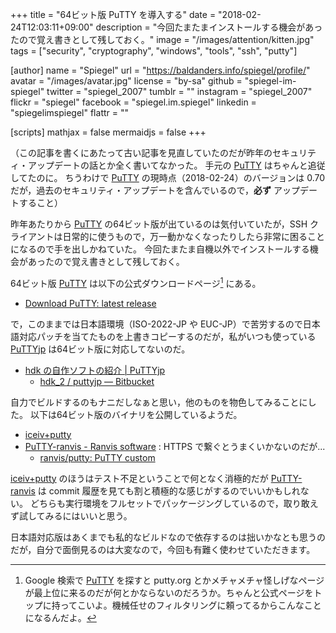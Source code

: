 +++
title = "64ビット版 PuTTY を導入する"
date = "2018-02-24T12:03:11+09:00"
description = "今回たまたまインストールする機会があったので覚え書きとして残しておく。"
image = "/images/attention/kitten.jpg"
tags = ["security", "cryptography", "windows", "tools", "ssh", "putty"]

[author]
  name      = "Spiegel"
  url       = "https://baldanders.info/spiegel/profile/"
  avatar    = "/images/avatar.jpg"
  license   = "by-sa"
  github    = "spiegel-im-spiegel"
  twitter   = "spiegel_2007"
  tumblr    = ""
  instagram = "spiegel_2007"
  flickr    = "spiegel"
  facebook  = "spiegel.im.spiegel"
  linkedin  = "spiegelimspiegel"
  flattr    = ""

[scripts]
  mathjax = false
  mermaidjs = false
+++

（この記事を書くにあたって古い記事を見直していたのだが昨年のセキュリティ・アップデートの話とか全く書いてなかった。
手元の [PuTTY] はちゃんと追従してたのに。
ちうわけで [PuTTY] の現時点（2018-02-24）のバージョンは 0.70 だが，過去のセキュリティ・アップデートを含んでいるので，**必ず** アップデートすること）

昨年あたりから [PuTTY] の64ビット版が出ているのは気付いていたが，SSH クライアントは日常的に使うもので，万一動かなくなったりしたら非常に困ることになるので手を出しかねていた。
今回たまたま自機以外でインストールする機会があったので覚え書きとして残しておく。

64ビット版 [PuTTY] は以下の公式ダウンロードページ[^pt1] にある。

[^pt1]: Google 検索で [PuTTY] を探すと putty.org とかメチャメチャ怪しげなページが最上位に来るのだが何とかならないのだろうか。ちゃんと公式ページをトップに持ってこいよ。機械任せのフィルタリングに頼ってるからこんなことになるんだよ。

- [Download PuTTY: latest release](https://www.chiark.greenend.org.uk/~sgtatham/putty/latest.html)

で，このままでは日本語環境（ISO-2022-JP や EUC-JP）で苦労するので日本語対応パッチを当てたものを上書きコピーするのだが，私がいつも使っている [PuTTYjp] は64ビット版に対応してないのだ。

- [hdk の自作ソフトの紹介 | PuTTYjp](http://hp.vector.co.jp/authors/VA024651/PuTTYkj.html)
    - [hdk_2 / puttyjp — Bitbucket](https://bitbucket.org/hdk_2/puttyjp)

自力でビルドするのもナニだしなぁと思い，他のものを物色してみることにした。
以下は64ビット版のバイナリを公開しているようだ。

- [iceiv+putty](http://ice.hotmint.com/putty/)
- [PuTTY-ranvis - Ranvis software](http://www.ranvis.com/putty) : HTTPS で繋ぐとうまくいかないのだが...
    - [ranvis/putty: PuTTY custom](https://github.com/ranvis/putty)

[iceiv+putty] のほうはテスト不足ということで何となく消極的だが [PuTTY-ranvis] は commit 履歴を見ても割と積極的な感じがするのでいいかもしれない。
どちらも実行環境をフルセットでパッケージングしているので，取り敢えず試してみるにはいいと思う。

日本語対応版はあくまでも私的なビルドなので依存するのは拙いかなとも思うのだが，自分で面倒見るのは大変なので，今回も有難く使わせていただきます。

[PuTTY]: http://www.chiark.greenend.org.uk/~sgtatham/putty/ "PuTTY: a free telnet/ssh client"
[PuTTYjp]: http://hp.vector.co.jp/authors/VA024651/PuTTYkj.html "hdk の自作ソフトの紹介 | PuTTYjp"
[iceiv+putty]: http://ice.hotmint.com/putty/
[PuTTY-ranvis]: http://www.ranvis.com/putty "PuTTY-ranvis - Ranvis software"
